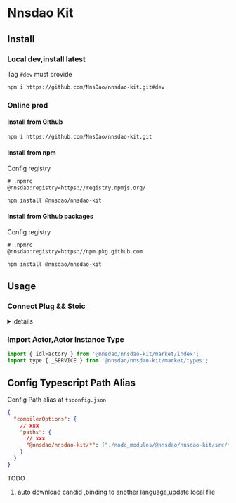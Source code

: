 # Nnsdao Kit

## Install

### Local dev,install latest

Tag `#dev` must provide

```sh
npm i https://github.com/NnsDao/nnsdao-kit.git#dev
```

### Online prod

#### Install from Github

```sh
npm i https://github.com/NnsDao/nnsdao-kit.git
```

#### Install from npm

Config registry

```txt
# .npmrc
@nnsdao:registry=https://registry.npmjs.org/
```

```sh
npm install @nnsdao/nnsdao-kit
```

#### Install from Github packages

Config registry

```txt
# .npmrc
@nnsdao:registry=https://npm.pkg.github.com
```

```sh
npm install @nnsdao/nnsdao-kit
```

## Usage

### Connect Plug && Stoic

<details close>
<summary>details</summary>
 
```js
// React Hooks
const verifyConnection = async () => {
  const connected = await window.ic.plug.isConnected();
  if (!connected) await window.ic.plug.requestConnect({ whitelist, host });
};

useEffect(async () => {
verifyConnection();
}, []);

````
</details>


### Import Actor,Actor Instance Type
```js
import { idlFactory } from '@nnsdao/nnsdao-kit/market/index';
import type { _SERVICE } from '@nnsdao/nnsdao-kit/market/types';
````

## Config Typescript Path Alias

Config Path alias at `tsconfig.json`

```json
{
  "compilerOptions": {
    // xxx
    "paths": {
      // xxx
      "@nnsdao/nnsdao-kit/*": ["./node_modules/@nnsdao/nnsdao-kit/src/*"]
    }
  }
}
```

TODO

1. auto download candid ,binding to another language,update local file
